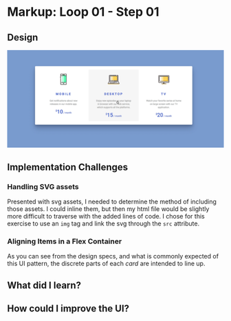 # Markup: Loop 01 - Step 01

## Design

![Markup Loop 1 Step 1](./design-mockup.png)

## Implementation Challenges

### Handling SVG assets

Presented with svg assets, I needed to determine the method of
including those assets. I could inline them, but then my html file would
be slightly more difficult to traverse with the added lines of code. I
chose for this exercise to use an `img` tag and link the svg through the
`src` attribute.

### Aligning Items in a Flex Container

As you can see from the design specs, and what is commonly expected of
this UI pattern, the discrete parts of each _card_ are intended to line
up.

## What did I learn?

## How could I improve the UI?
